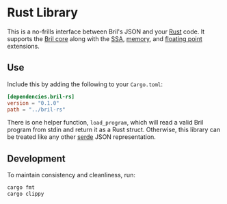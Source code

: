 Rust Library
============

This is a no-frills interface between Bril's JSON and your [Rust][] code. It supports the [Bril core][core] along with the [SSA][], [memory][], and [floating point][float] extensions.

Use
---

Include this by adding the following to your `Cargo.toml`:

```toml
[dependencies.bril-rs]
version = "0.1.0"
path = "../bril-rs"
```

There is one helper function, `load_program`, which will read a valid Bril program from stdin and return it as a Rust struct. Otherwise, this library can be treated like any other [serde][] JSON representation.

Development
-----------

To maintain consistency and cleanliness, run:

```bash
cargo fmt
cargo clippy
```

[rust]: https://www.rust-lang.org
[serde]: https://github.com/serde-rs/serde
[core]: ../lang/core.md
[ssa]: ../lang/ssa.md
[memory]: ../lang/memory.md
[float]: ../lang/float.md
